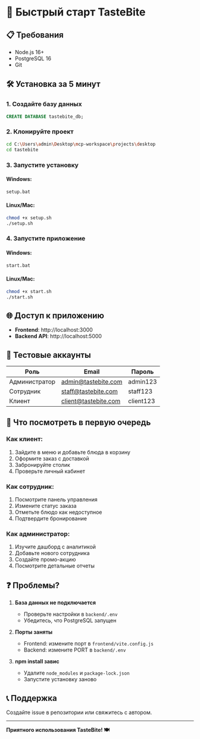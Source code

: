 # 🚀 Быстрый старт TasteBite

## 📋 Требования
- Node.js 16+
- PostgreSQL 16
- Git

## 🛠 Установка за 5 минут

### 1. Создайте базу данных
```sql
CREATE DATABASE tastebite_db;
```

### 2. Клонируйте проект
```bash
cd C:\Users\admin\Desktop\mcp-workspace\projects\desktop
cd tastebite
```

### 3. Запустите установку

#### Windows:
```bash
setup.bat
```

#### Linux/Mac:
```bash
chmod +x setup.sh
./setup.sh
```

### 4. Запустите приложение

#### Windows:
```bash
start.bat
```

#### Linux/Mac:
```bash
chmod +x start.sh
./start.sh
```

## 🌐 Доступ к приложению

- **Frontend**: http://localhost:3000
- **Backend API**: http://localhost:5000

## 👤 Тестовые аккаунты

| Роль | Email | Пароль |
|------|-------|--------|
| Администратор | admin@tastebite.com | admin123 |
| Сотрудник | staff@tastebite.com | staff123 |
| Клиент | client@tastebite.com | client123 |

## 🎯 Что посмотреть в первую очередь

### Как клиент:
1. Зайдите в меню и добавьте блюда в корзину
2. Оформите заказ с доставкой
3. Забронируйте столик
4. Проверьте личный кабинет

### Как сотрудник:
1. Посмотрите панель управления
2. Измените статус заказа
3. Отметьте блюдо как недоступное
4. Подтвердите бронирование

### Как администратор:
1. Изучите дашборд с аналитикой
2. Добавьте нового сотрудника
3. Создайте промо-акцию
4. Посмотрите детальные отчеты

## ❓ Проблемы?

1. **База данных не подключается**
   - Проверьте настройки в `backend/.env`
   - Убедитесь, что PostgreSQL запущен

2. **Порты заняты**
   - Frontend: измените порт в `frontend/vite.config.js`
   - Backend: измените PORT в `backend/.env`

3. **npm install завис**
   - Удалите `node_modules` и `package-lock.json`
   - Запустите установку заново

## 📞 Поддержка

Создайте issue в репозитории или свяжитесь с автором.

---
**Приятного использования TasteBite! 🍽️**
